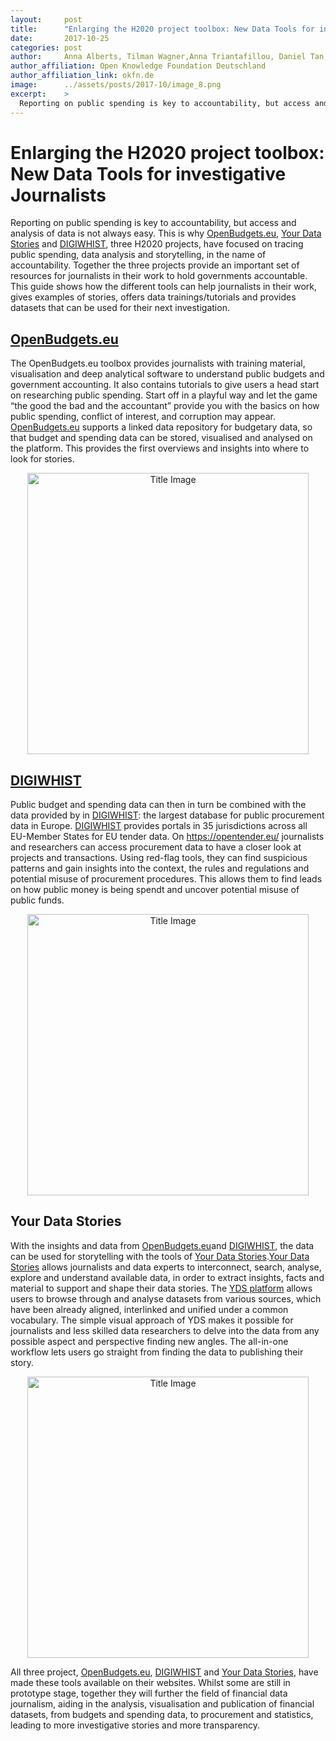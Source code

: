 ```yaml
---
layout:     post
title:      "Enlarging the H2020 project toolbox: New Data Tools for investigative Journalists"
date:       2017-10-25
categories: post
author:     Anna Alberts, Tilman Wagner,Anna Triantafillou, Daniel Tan, Fiona Harrison
author_affiliation: Open Knowledge Foundation Deutschland
author_affiliation_link: okfn.de
image:      ../assets/posts/2017-10/image_8.png
excerpt:    >
  Reporting on public spending is key to accountability, but access and analysis of data is not always easy. This is why [OpenBudgets.eu](http://openbudgets.eu/), [Your Data Stories](https://yourdatastories.eu/) and [DIGIWHIST](http://digiwhist.eu/), three H2020 projects, have focused on tracing public spending, data analysis and storytelling, in the name of accountability..
---
```


# Enlarging the H2020 project toolbox: New Data Tools for investigative Journalists

Reporting on public spending is key to accountability, but access and analysis of data is not always easy. This is why [OpenBudgets.eu](http://openbudgets.eu/), [Your Data Stories](https://yourdatastories.eu/) and [DIGIWHIST](http://digiwhist.eu/), three H2020 projects, have focused on tracing public spending, data analysis and storytelling, in the name of accountability. Together the three projects provide an important set of resources for journalists in their work to hold governments accountable. This guide shows how the different tools can help journalists in their work, gives examples of stories, offers data trainings/tutorials and provides datasets that can be used for their next investigation.

## [OpenBudgets.eu](http://openbudgets.eu/)

The OpenBudgets.eu toolbox provides journalists with training material, visualisation and deep analytical software to understand public budgets and government accounting. It also contains  tutorials to give users a head start on researching public spending. Start off in a playful way and let the game “the good the bad and the accountant” provide you with the basics on how public spending, conflict of interest, and corruption may appear. [OpenBudgets.eu](http://openbudgets.eu/) supports a linked data repository for budgetary data, so that budget and spending  data can be stored, visualised and analysed on the platform. This provides the first overviews and insights into where to look for stories.

<center>
<img alt="Title Image" src="{{site.baseurl}}/assets/posts/2017-10/openbudgets.png" width="450px">
</center>

## [DIGIWHIST](http://digiwhist.eu/)

Public budget and spending data can then in turn be combined with the data provided by in [DIGIWHIST](http://digiwhist.eu/): the largest database for public procurement data in Europe. [DIGIWHIST](http://digiwhist.eu/) provides portals in 35 jurisdictions across all EU-Member States for EU tender data. On https://opentender.eu/ journalists and researchers can access procurement data to have a closer look at projects and transactions. Using red-flag tools, they can find suspicious patterns and gain insights into the context, the rules and regulations and potential misuse of procurement procedures. This allows them to find leads on how public money is being spendt and uncover potential misuse of public funds.

<center>
<img alt="Title Image" src="{{site.baseurl}}/assets/posts/2017-10/digiwhist.png" width="450px">
</center>

## Your Data Stories

With the insights and data from [OpenBudgets.eu](http://openbudgets.eu/)and [DIGIWHIST](http://digiwhist.eu/), the data can be used for storytelling with the tools of [Your Data Stories](https://yourdatastories.eu/).[Your Data Stories](https://yourdatastories.eu/) allows journalists and data experts to interconnect, search, analyse, explore and understand available data, in order to extract insights, facts and material to support and shape their data stories. The [YDS platform](http://platform.yourdatastories.eu/) allows users to browse through and analyse datasets from various sources, which have been already aligned, interlinked and unified under a common vocabulary. The simple visual approach of YDS makes it possible for journalists and less skilled data researchers to delve into the data from any possible aspect and perspective finding new angles. The all-in-one workflow lets users go straight from finding the data to publishing their story. 

<center>
<img alt="Title Image" src="{{site.baseurl}}/assets/posts/2017-10/yds.png" width="450px">
</center>

All three project, [OpenBudgets.eu](http://openbudgets.eu/), [DIGIWHIST](http://digiwhist.eu/) and [Your Data Stories](https://yourdatastories.eu/), have made these tools available on their websites. Whilst some are still in prototype stage, together they will further the field of financial data journalism, aiding in the analysis, visualisation and publication of financial datasets, from budgets and spending data, to procurement and statistics, leading to more investigative stories and more transparency.


